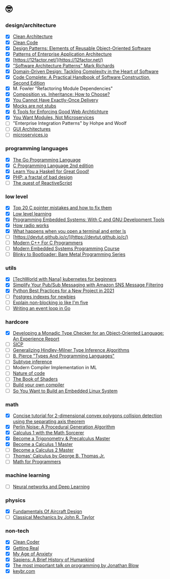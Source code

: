 # 🤓

### design/architecture
- [x] [Clean Architecture](https://www.amazon.com/Clean-Architecture-Craftsmans-Software-Structure/dp/0134494164)
- [x] [Clean Code](https://www.amazon.com/Clean-Code-Handbook-Software-Craftsmanship/dp/0132350882/ref=sr_1_1?keywords=clean+code&qid=1637331080&s=books&sr=1-1)
- [x] [Design Patterns: Elements of Reusable Object-Oriented Software](https://en.wikipedia.org/wiki/Design_Patterns)
- [x] [Patterns of Enterprise Application Architecture](https://www.amazon.com/Patterns-Enterprise-Application-Architecture-Martin/dp/0321127420)
- [x] [https://12factor.net/](https://12factor.net/)
- [x] ["Software Architecture Patterns" Mark Richards](https://www.goodreads.com/book/show/25091671-software-architecture-patterns)
- [x] [Domain-Driven Design: Tackling Complexity in the Heart of Software](https://www.amazon.com/Domain-Driven-Design-Tackling-Complexity-Software/dp/0321125215/ref=sr_1_2?keywords=domain+driven+design&qid=1637331114&s=books&sr=1-2)
- [x] [Code Complete: A Practical Handbook of Software Construction, Second Edition](https://www.amazon.com/Code-Complete-Practical-Handbook-Construction/dp/0735619670/ref=sr_1_1?keywords=code+complete&qid=1637331137&s=books&sr=1-1)
- [x] M. Fowler "Refactoring Module Dependencies"
- [x] [Composition vs. Inheritance: How to Choose?](https://www.thoughtworks.com/insights/blog/composition-vs-inheritance-how-choose)
- [x] [You Cannot Have Exactly-Once Delivery](https://bravenewgeek.com/you-cannot-have-exactly-once-delivery/)
- [x] [Mocks are not stubs](https://martinfowler.com/articles/mocksArentStubs.html)
- [x] [6 Tools for Enforcing Good Web Archtichture](https://jmulholland.com/architecture-tools/)
- [x] [You Want Modules, Not Microservices](https://blogs.newardassociates.com/blog/2023/you-want-modules-not-microservices.html)
- [ ] "Enterprise Integration Patterns" by Hohpe and Woolf
- [ ] [GUI Architectures](https://martinfowler.com/eaaDev/uiArchs.html)
- [ ] [microservices.io](https://microservices.io/)

### programming languages
- [x] [The Go Programming Language](https://www.gopl.io/)
- [x] [C Programming Language 2nd edition](https://www.amazon.com/Programming-Language-2nd-Brian-Kernighan/dp/0131103628)
- [x] [Learn You a Haskell for Great Good!](http://learnyouahaskell.com/)
- [x] [PHP: a fractal of bad design](https://eev.ee/blog/2012/04/09/php-a-fractal-of-bad-design/)
- [ ] [The quest of ReactiveScript](https://dev.to/this-is-learning/the-quest-for-reactivescript-3ka3)

### low level
- [x] [Top 20 C pointer mistakes and how to fix them](https://www.acodersjourney.com/top-20-c-pointer-mistakes/)
- [x] [Low level learning](https://www.youtube.com/c/LowLevelLearning)
- [x] [Programming Embedded Systems: With C and GNU Development Tools](https://www.amazon.com/Programming-Embedded-Systems-Development-Tools/dp/0596009836)
- [x] [How radio works](https://electronics.howstuffworks.com/radio.htm)
- [x] [What happens when you open a terminal and enter ls](https://www.warp.dev/blog/what-happens-when-you-open-a-terminal-and-enter-ls)
- [ ] [https://devtut.github.io/c/](https://devtut.github.io/c/)
- [ ] [Modern C++ For C Programmers](https://berthub.eu/articles/posts/c++-1/)
- [ ] [Modern Embedded Systems Programming Course](https://youtube.com/playlist?list=PLPW8O6W-1chwyTzI3BHwBLbGQoPFxPAPM&si=nDVpnpvuBy1waAQb)
- [ ] [Blinky to Bootloader: Bare Metal Programming Series](https://youtube.com/playlist?list=PLP29wDx6QmW7HaCrRydOnxcy8QmW0SNdQ&si=08PJwZa4z4_6bdjz)

### utils
- [x] [[TechWorld with Nana] kubernetes for beginners](https://www.youtube.com/watch?v=X48VuDVv0do)
- [x] [Simplify Your Pub/Sub Messaging with Amazon SNS Message Filtering](https://aws.amazon.com/blogs/compute/simplify-pubsub-messaging-with-amazon-sns-message-filtering/)
- [x] [Python Best Practices for a New Project in 2021](https://mitelman.engineering/blog/python-best-practice/automating-python-best-practices-for-a-new-project/)
- [ ] [Postgres indexes for newbies](https://blog.crunchydata.com/blog/postgres-indexes-for-newbies)
- [ ] [Explain non-blocking io like I'm five](https://dev.to/frosnerd/explain-non-blocking-i-o-like-i-m-five-2a5f)
- [ ] [Writing an event loop in Go](https://overengineered.dev/writing-an-event-loop-in-go)

### hardcore
- [x] [Developing a Monadic Type Checker for an Object-Oriented Language: An Experience Report](https://www.researchgate.net/publication/336424896_Developing_a_monadic_type_checker_for_an_object-oriented_language_an_experience_report)
- [ ] [SICP](http://newstar.rinet.ru/~goga/sicp/sicp.pdf)
- [ ] [Generalizing Hindley-Milner Type Inference Algorithms](http://citeseerx.ist.psu.edu/viewdoc/download?doi=10.1.1.18.9348&rep=rep1&type=pdf)
- [ ] [B. Pierce "Types And Programming Languages"](https://www.cis.upenn.edu/~bcpierce/tapl/)
- [ ] [Subtype inference](https://blog.polybdenum.com/2020/07/04/subtype-inference-by-example-part-1-introducing-cubiml.html)
- [ ] Modern Compiler Implementation in ML
- [ ] [Nature of code](https://natureofcode.com/book/introduction/)
- [ ] [The Book of Shaders](https://thebookofshaders.com/05/)
- [ ] [Build your own compiler](https://build-your-own.org/blog/20230507_byoc_new/?v=20230507)
- [ ] [So You Want to Build an Embedded Linux System](https://jaycarlson.net/embedded-linux/)

### math
- [x] [Concise tutorial for 2-dimensional convex polygons collision detection using the separating axis theorem](https://hackmd.io/@US4ofdv7Sq2GRdxti381_A/ryFmIZrsl?type=view)
- [x] [Perlin Noise: A Procedural Generation Algorithm](https://rtouti.github.io/graphics/perlin-noise-algorithm)
- [x] [Calculus 1 with the Math Sorcerer](https://www.udemy.com/course/calculus-1-with-the-math-sorcerer)
- [x] [Become a Trigonometry & Precalculus Master](https://www.udemy.com/course/trig-by-krista-king/)
- [x] [Become a Calculus 1 Master](https://www.udemy.com/course/calculus1/)
- [ ] [Become a Calculus 2 Master](https://www.udemy.com/course/calculus-2/)
- [ ] [Thomas' Calculus by George B. Thomas Jr.](https://rodrigopacios.github.io/mrpacios/download/Thomas_Calculus.pdf)
- [ ] [Math for Programmers](https://www.manning.com/books/math-for-programmers)

### machine learning
- [ ] [Neural networks and Deep Learning](http://neuralnetworksanddeeplearning.com/chap1.html)

### physics
- [x] [Fundamentals Of Aircraft Design](https://aerotoolbox.com/category/aircraft-design/intro-aircraft-design/)
- [ ] [Classical Mechanics by John R. Taylor](https://neuroself.files.wordpress.com/2020/09/taylor-2005-classical-mechanics.pdf)

### non-tech
- [x] [Clean Coder](https://www.amazon.com/Clean-Coder-Conduct-Professional-Programmers/dp/0137081073)
- [x] [Getting Real](https://basecamp.com/books/getting-real)
- [x] [My Age of Anxiety](https://www.amazon.com/My-Age-Anxiety-Dread-Search-ebook/dp/B00F8F7M58/ref=sr_1_1?crid=6VIQNAH5Q6FH&keywords=scott+stossel&qid=1637331286&s=digital-text&sprefix=scott+sto%2Cdigital-text%2C277&sr=1-1)
- [x] [Sapiens: A Brief History of Humankind](https://www.amazon.com/Sapiens-Humankind-Yuval-Noah-Harari-ebook/dp/B00ICN066A/ref=sr_1_1?keywords=sapiens&qid=1637331309&s=digital-text&sr=1-1)
- [x] [The most important talk on programming by Jonathan Blow](https://www.youtube.com/watch?v=dS6rCaDSwW8)
- [x] [keybr.com](https://www.keybr.com/)
